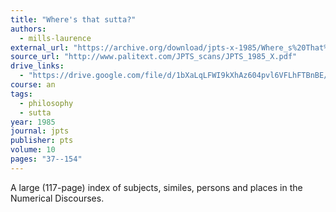 ```yaml
---
title: "Where's that sutta?"
authors:
  - mills-laurence
external_url: "https://archive.org/download/jpts-x-1985/Where_s%20That%20Sutta%20-%20Khantipalo_text.pdf"
source_url: "http://www.palitext.com/JPTS_scans/JPTS_1985_X.pdf"
drive_links: 
  - "https://drive.google.com/file/d/1bXaLqLFWI9kXhAz604pvl6VFLhFTBnBE/view?usp=drivesdk"
course: an
tags:
  - philosophy
  - sutta
year: 1985
journal: jpts
publisher: pts
volume: 10
pages: "37--154"
---
```


A large (117-page) index of subjects, similes, persons and places in the Numerical Discourses.


